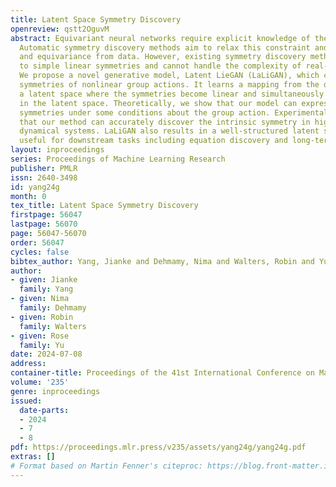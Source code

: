 ```yaml
---
title: Latent Space Symmetry Discovery
openreview: qstt2OguvM
abstract: Equivariant neural networks require explicit knowledge of the symmetry group.
  Automatic symmetry discovery methods aim to relax this constraint and learn invariance
  and equivariance from data. However, existing symmetry discovery methods are limited
  to simple linear symmetries and cannot handle the complexity of real-world data.
  We propose a novel generative model, Latent LieGAN (LaLiGAN), which can discover
  symmetries of nonlinear group actions. It learns a mapping from the data space to
  a latent space where the symmetries become linear and simultaneously discovers symmetries
  in the latent space. Theoretically, we show that our model can express nonlinear
  symmetries under some conditions about the group action. Experimentally, we demonstrate
  that our method can accurately discover the intrinsic symmetry in high-dimensional
  dynamical systems. LaLiGAN also results in a well-structured latent space that is
  useful for downstream tasks including equation discovery and long-term forecasting.
layout: inproceedings
series: Proceedings of Machine Learning Research
publisher: PMLR
issn: 2640-3498
id: yang24g
month: 0
tex_title: Latent Space Symmetry Discovery
firstpage: 56047
lastpage: 56070
page: 56047-56070
order: 56047
cycles: false
bibtex_author: Yang, Jianke and Dehmamy, Nima and Walters, Robin and Yu, Rose
author:
- given: Jianke
  family: Yang
- given: Nima
  family: Dehmamy
- given: Robin
  family: Walters
- given: Rose
  family: Yu
date: 2024-07-08
address:
container-title: Proceedings of the 41st International Conference on Machine Learning
volume: '235'
genre: inproceedings
issued:
  date-parts:
  - 2024
  - 7
  - 8
pdf: https://proceedings.mlr.press/v235/assets/yang24g/yang24g.pdf
extras: []
# Format based on Martin Fenner's citeproc: https://blog.front-matter.io/posts/citeproc-yaml-for-bibliographies/
---
```

